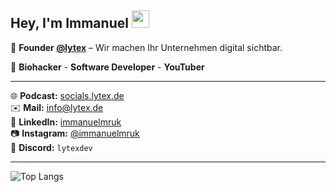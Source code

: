 <h2>Hey, I'm Immanuel <img src="https://raw.githubusercontent.com/MartinHeinz/MartinHeinz/master/wave.gif" width="28px" height="28px"/></h2>

🚀 **Founder [@lytex](https://www.lytex.de)** – Wir machen Ihr Unternehmen digital sichtbar.

🧬 **Biohacker** - **Software Developer** - **YouTuber**

---

🌐 **Podcast:** [socials.lytex.de](https://socials.lytex.de)  
✉️ **Mail:** [info@lytex.de](mailto:info@lytex.de)  
🔗 **LinkedIn:** [immanuelmruk](https://www.linkedin.com/in/immanuel-mruk-775958372)  
📷 **Instagram:** [@immanuelmruk](https://instagram.com/immanuelmruk)  
💬 **Discord:** `lytexdev`  

---

![Top Langs](https://github-readme-stats.vercel.app/api/top-langs/?username=lytexdev&theme=dark&hide_border=false&layout=compact)
